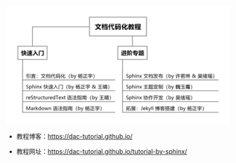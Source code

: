 ![tutorial-contents](tutorial-contents.png)

+ 教程博客：<https://dac-tutorial.github.io/>

+ 教程网址：<https://dac-tutorial.github.io/tutorial-by-sphinx/>
